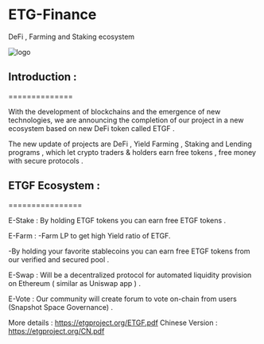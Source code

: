 # ETG-Finance
DeFi , Farming and Staking ecosystem



![logo](https://i.imgur.com/oMxLEsP.jpg)

## Introduction : 
==============

With the development of blockchains and the emergence of new technologies, we are announcing the completion of our project in a new ecosystem based on new DeFi token called ETGF .

The new update of projects are DeFi , Yield Farming , Staking and Lending programs , which let crypto traders & holders earn free tokens , free money with secure protocols .


## ETGF Ecosystem :
================



E-Stake :
By holding ETGF tokens you can earn free ETGF tokens .

E-Farm :
-Farm LP to get high Yield ratio of ETGF.

-By holding your favorite stablecoins you can earn free ETGF tokens from our verified and secured pool .

E-Swap :
Will be a decentralized protocol for automated liquidity provision on Ethereum ( similar as Uniswap app ) .

E-Vote :
Our community will create forum to vote on-chain from users (Snapshot Space Governance) .


More details : https://etgproject.org/ETGF.pdf 
Chinese Version : https://etgproject.org/CN.pdf 
